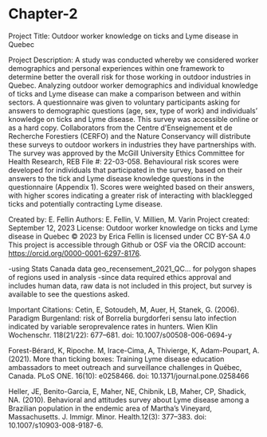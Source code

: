 # Chapter-2
Project Title: Outdoor worker knowledge on ticks and Lyme disease in Quebec

Project Description: A study was conducted whereby we considered worker demographics and personal experiences within one framework
to determine better the overall risk for those working in outdoor industries in Quebec. Analyzing outdoor worker demographics and
individual knowledge of ticks and Lyme disease can make a comparison between and within sectors. A questionnaire was given to 
voluntary participants asking for answers to demographic questions (age, sex, type of work) and individuals’ knowledge on ticks
and Lyme disease. This survey was accessible online or as a hard copy. Collaborators from the Centre d'Enseignement et de 
Recherche Forestiers (CERFO) and the Nature Conservancy will distribute these surveys to outdoor workers in industries they have
partnerships with. The survey was approved by the McGill University Ethics Committee for Health Research, REB File #: 22-03-058.
Behavioural risk scores were developed for individuals that participated in the survey, based on their answers to the tick and
Lyme disease knowledge questions in the questionnaire (Appendix 1). Scores were weighted based on their answers, with higher
scores indicating a greater risk of interacting with blacklegged ticks and potentially contracting Lyme disease.


Created by: E. Fellin
Authors: E. Fellin, V. Millien, M. Varin
Project created: September 12, 2023
License: Outdoor worker knowledge on ticks and Lyme disease in Quebec © 2023 by Erica Fellin is licensed under CC BY-SA 4.0 
This project is accessible through Github or OSF via the ORCID account: https://orcid.org/0000-0001-6297-8176.


-using Stats Canada data geo_recensement_2021_QC... for polygon shapes of regions used in analysis
-since data required ethics approval and includes human data, raw data is not included in this project, but survey is available to see the questions asked.


Important Citations:
Cetin, E, Sotoudeh, M, Auer, H, Stanek, G. (2006). Paradigm Burgenland: risk of
Borrelia burgdorferi sensu lato infection indicated by variable seroprevalence rates in
hunters. Wien Klin Wochenschr. 118(21/22): 677–681. doi: 10.1007/s00508-006-0694-y

Forest-Bérard, K, Ripoche. M, Irace-Cima, A, Thivierge, K, Adam-Poupart, A. (2021). More 
than ticking boxes: Training Lyme disease education ambassadors to meet outreach and surveillance challenges in Québec, Canada. PLoS ONE. 16(10): e0258466. doi: 10.1371/journal.pone.0258466

Heller, JE, Benito-Garcia, E, Maher, NE, Chibnik, LB, Maher, CP, Shadick, NA. (2010). 
Behavioral and attitudes survey about Lyme disease among a Brazilian population in
the endemic area of Martha’s Vineyard, Massachusetts. J. Immigr. Minor. Health.12(3): 377–383. doi: 10.1007/s10903-008-9187-6.



